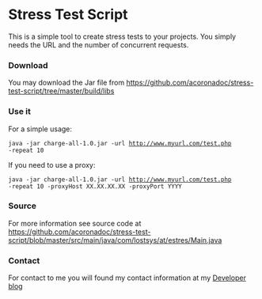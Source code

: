 # Stress Test Script

This is a simple tool to create stress tests to your projects. You simply needs the URL and the number of concurrent requests.

### Download

You may download the Jar file from <a target="_blank" href="https://github.com/acoronadoc/stress-test-script/tree/master/build/libs">https://github.com/acoronadoc/stress-test-script/tree/master/build/libs</a>

### Use it

For a simple usage:

<code>java -jar charge-all-1.0.jar -url http://www.myurl.com/test.php -repeat 10</code>

If you need to use a proxy:

<code>java -jar charge-all-1.0.jar -url http://www.myurl.com/test.php -repeat 10 -proxyHost XX.XX.XX.XX -proxyPort YYYY</code>

### Source

For more information see source code at <a target="_blank" href="https://github.com/acoronadoc/stress-test-script/blob/master/src/main/java/com/lostsys/at/estres/Main.java">https://github.com/acoronadoc/stress-test-script/blob/master/src/main/java/com/lostsys/at/estres/Main.java</a>

### Contact

For contact to me you will found my contact information at my <a target='_blank' href='http://www.albertcoronado.com'>Developer blog</a> 

